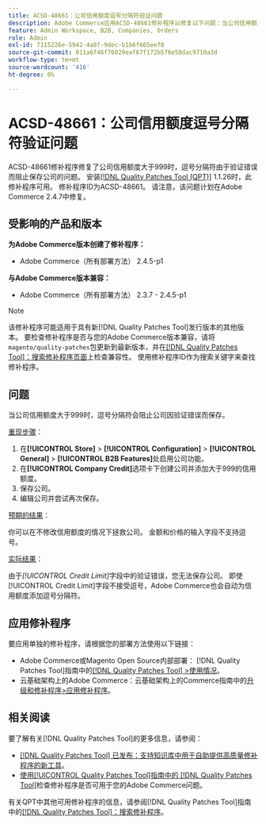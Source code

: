 ```yaml
---
title: ACSD-48661：公司信用额度逗号分隔符验证问题
description: Adobe Commerce应用ACSD-48661修补程序以修复以下问题：当公司信用额度大于999时，逗号分隔符会因验证错误而阻止保存公司。
feature: Admin Workspace, B2B, Companies, Orders
role: Admin
exl-id: 7115226e-5942-4a8f-9dec-b1b6f665eef8
source-git-commit: 011a6f46f76029eaf67f172b576e58dac9710a3d
workflow-type: tm+mt
source-wordcount: '416'
ht-degree: 0%

---
```


# ACSD-48661：公司信用额度逗号分隔符验证问题

ACSD-48661修补程序修复了公司信用额度大于999时，逗号分隔符由于验证错误而阻止保存公司的问题。 安装[[!DNL Quality Patches Tool (QPT)]](https://experienceleague.adobe.com/en/docs/commerce-operations/tools/quality-patches-tool/quality-patches-tool-to-self-serve-quality-patches) 1.1.26时，此修补程序可用。 修补程序ID为ACSD-48661。 请注意，该问题计划在Adobe Commerce 2.4.7中修复。

## 受影响的产品和版本

**为Adobe Commerce版本创建了修补程序：**

* Adobe Commerce（所有部署方法） 2.4.5-p1

**与Adobe Commerce版本兼容：**

* Adobe Commerce（所有部署方法） 2.3.7 - 2.4.5-p1

>[!NOTE]
>
>该修补程序可能适用于具有新[!DNL Quality Patches Tool]发行版本的其他版本。 要检查修补程序是否与您的Adobe Commerce版本兼容，请将`magento/quality-patches`包更新到最新版本，并在[[!DNL Quality Patches Tool]：搜索修补程序页面](https://experienceleague.adobe.com/tools/commerce-quality-patches/index.html)上检查兼容性。 使用修补程序ID作为搜索关键字来查找修补程序。

## 问题

当公司信用额度大于999时，逗号分隔符会阻止公司因验证错误而保存。

<u>重现步骤</u>：

1. 在&#x200B;**[!UICONTROL Store]** > **[!UICONTROL Configuration]** > **[!UICONTROL General]** > **[!UICONTROL B2B Features]**&#x200B;处启用公司功能。
1. 在&#x200B;**[!UICONTROL Company Credit]**&#x200B;选项卡下创建公司并添加大于999的信用额度。
1. 保存公司。
1. 编辑公司并尝试再次保存。

<u>预期的结果</u>：

你可以在不修改信用额度的情况下拯救公司。 金额和价格的输入字段不支持逗号。

<u>实际结果</u>：

由于&#x200B;*[!UICONTROL Credit Limit]*&#x200B;字段中的验证错误，您无法保存公司。 即使[!UICONTROL Credit Limit]字段不接受逗号，Adobe Commerce也会自动为信用额度添加逗号分隔符。

## 应用修补程序

要应用单独的修补程序，请根据您的部署方法使用以下链接：

* Adobe Commerce或Magento Open Source内部部署： [!DNL Quality Patches Tool]指南中的[[!DNL Quality Patches Tool] >使用情况](/help/tools/quality-patches-tool/usage.md)。
* 云基础架构上的Adobe Commerce：云基础架构上的Commerce指南中的[升级和修补程序>应用修补程序](https://experienceleague.adobe.com/docs/commerce-cloud-service/user-guide/develop/upgrade/apply-patches.html)。

## 相关阅读

要了解有关[!DNL Quality Patches Tool]的更多信息，请参阅：

* [[!DNL Quality Patches Tool] 已发布：支持知识库中用于自助提供高质量修补程序的新工具](https://experienceleague.adobe.com/en/docs/commerce-operations/tools/quality-patches-tool/quality-patches-tool-to-self-serve-quality-patches)。
* [使用[!UICONTROL Quality Patches Tool]指南中的 [!DNL Quality Patches Tool]](/help/tools/quality-patches-tool/patches-available-in-qpt/check-patch-for-magento-issue-with-magento-quality-patches.md)检查修补程序是否可用于您的Adobe Commerce问题。


有关QPT中其他可用修补程序的信息，请参阅[!DNL Quality Patches Tool]指南中的[[!DNL Quality Patches Tool]：搜索修补程序](https://experienceleague.adobe.com/tools/commerce-quality-patches/index.html)。
